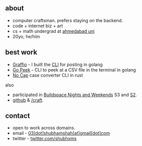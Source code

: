 
## about

<!-- ![me](../assets/images/twt-pfp.png) -->

- computer craftsman. prefers staying on the backend.
- code + internet biz + art
- cs + math undergrad at [ahmedabad uni](https://ahduni.edu.in)
- 20yo, he/him

## best work

- [Graffio](https://graffio.xyz) - I built the [CLI](https://github.com/shubhxms/graffio) for posting in golang
- [Go Peek](https://github.com/shubhxms/gopeek) - CLI to peek at a CSV file in the terminal in golang
- [No Cap](https://gtihub.com/shubhxms/nocap) case converter CLI in rust

also 

- participated in [Buildspace Nights and Weekends](https://buildspace.so/) S3 and [S2](https://polygonscan.com/tx/0xb78eeb255a386d49f7d00859568370da52566184400727c4baa4fdf8c7dd6210).
- [github](https://github.com/shubhxms) & [/craft](/craft).

<!-- <div class="block inline project-block"> -->

## contact

- open to work across domains.
- email - [03[dot]shubhamshah[at]gmail[dot]com](mailto:03.shubhamshah@gmail.com)
- twitter - [twitter.com/shubhxms](https://twitter.com/shubhxms)